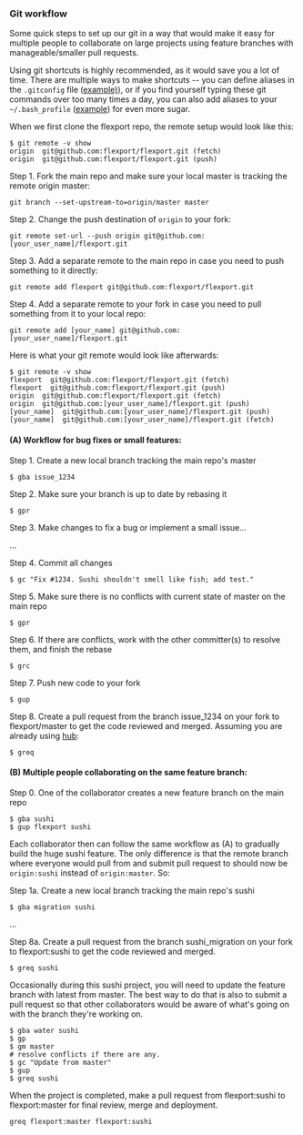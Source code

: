 ### Git workflow

Some quick steps to set up our git in a way that would make it easy for multiple people to collaborate on large projects using feature branches with manageable/smaller pull requests.

Using git shortcuts is highly recommended, as it would save you a lot of time. There are multiple ways to make shortcuts -- you can define aliases in the `.gitconfig` file ([example)](https://github.com/flexport/dotfiles/blob/master/.gitconfig)), or if you find yourself typing these git commands over too many times a day, you can also add aliases to your `~/.bash_profile` ([example](https://github.com/flexport/dotfiles/blob/master/tuan/git_aliases)) for even more sugar.

When we first clone the flexport repo, the remote setup would look like this:
```
$ git remote -v show
origin  git@github.com:flexport/flexport.git (fetch)
origin  git@github.com:flexport/flexport.git (push)
```

Step 1. Fork the main repo and make sure your local master is tracking the remote origin master:
```
git branch --set-upstream-to=origin/master master
```
Step 2. Change the push destination of `origin` to your fork:
```
git remote set-url --push origin git@github.com:[your_user_name]/flexport.git
```
Step 3. Add a separate remote to the main repo in case you need to push something to it directly:
```
git remote add flexport git@github.com:flexport/flexport.git
```
Step 4. Add a separate remote to your fork in case you need to pull something from it to your local repo:
```
git remote add [your_name] git@github.com:[your_user_name]/flexport.git
```

Here is what your git remote would look like afterwards:
```
$ git remote -v show
flexport  git@github.com:flexport/flexport.git (fetch)
flexport  git@github.com:flexport/flexport.git (push)
origin  git@github.com:flexport/flexport.git (fetch)
origin  git@github.com:[your_user_name]/flexport.git (push)
[your_name]  git@github.com:[your_user_name]/flexport.git (push)
[your_name]  git@github.com:[your_user_name]/flexport.git (fetch)
```

#### (A) Workflow for bug fixes or small features:

Step 1. Create a new local branch tracking the main repo's master
```
$ gba issue_1234
```
Step 2. Make sure your branch is up to date by rebasing it
```
$ gpr
```
Step 3. Make changes to fix a bug or implement a small issue...

...

Step 4. Commit all changes
```
$ gc "Fix #1234. Sushi shouldn't smell like fish; add test."
```
Step 5. Make sure there is no conflicts with current state of master on the main repo
```
$ gpr
```
Step 6. If there are conflicts, work with the other committer(s) to resolve them, and finish the rebase
```
$ grc
```
Step 7. Push new code to your fork
```
$ gup
```
Step 8. Create a pull request from the branch issue_1234 on your fork to flexport/master to get the code reviewed and merged. Assuming you are already using [hub](https://github.com/github/hub):
```
$ greq
```

#### (B) Multiple people collaborating on the same feature branch:

Step 0. One of the collaborator creates a new feature branch on the main repo
```
$ gba sushi
$ gup flexport sushi
```

Each collaborator then can follow the same workflow as (A) to gradually build the huge sushi feature. The only difference is that the remote branch where everyone would pull from and submit pull request to should now be `origin:sushi` instead of `origin:master`. So:

Step 1a. Create a new local branch tracking the main repo's sushi
```
$ gba migration sushi
```
...

Step 8a. Create a pull request from the branch sushi_migration on your fork to flexport:sushi to get the code reviewed and merged.
```
$ greq sushi
```

Occasionally during this sushi project, you will need to update the feature branch with latest from master. The best way to do that is also to submit a pull request so that other collaborators would be aware of what's going on with the branch they're working on.
```
$ gba water sushi
$ gp
$ gm master
# resolve conflicts if there are any.
$ gc "Update from master"
$ gup
$ greq sushi
```

When the project is completed, make a pull request from flexport:sushi to flexport:master for final review, merge and deployment.
```
greq flexport:master flexport:sushi
```
